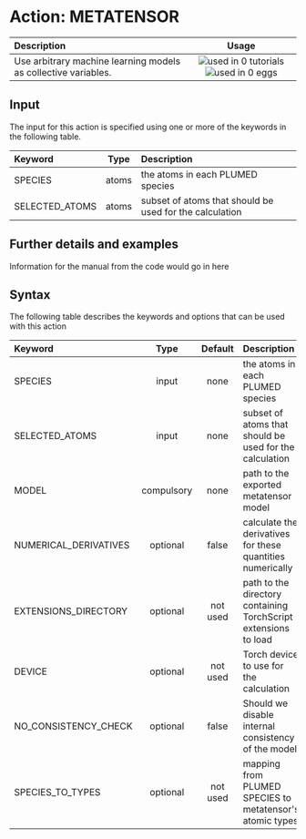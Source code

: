 # Action: METATENSOR

| Description    | Usage |
|:--------|:--------:|
| Use arbitrary machine learning models as collective variables. | ![used in 0 tutorials](https://img.shields.io/badge/tutorials-0-red.svg)![used in 0 eggs](https://img.shields.io/badge/nest-0-red.svg) | 

## Input

The input for this action is specified using one or more of the keywords in the following table.

| Keyword |  Type | Description |
|:--------|:------:|:-----------|
| SPECIES | atoms | the atoms in each PLUMED species |
| SELECTED_ATOMS | atoms | subset of atoms that should be used for the calculation |


## Further details and examples 
Information for the manual from the code would go in here 
## Syntax 
The following table describes the keywords and options that can be used with this action 

| Keyword | Type | Default | Description |
|:-------|:----:|:-------:|:-----------|
| SPECIES | input | none | the atoms in each PLUMED species |
| SELECTED_ATOMS | input | none | subset of atoms that should be used for the calculation |
| MODEL | compulsory | none | path to the exported metatensor model |
| NUMERICAL_DERIVATIVES | optional | false |  calculate the derivatives for these quantities numerically |
| EXTENSIONS_DIRECTORY | optional | not used | path to the directory containing TorchScript extensions to load |
| DEVICE | optional | not used | Torch device to use for the calculation |
| NO_CONSISTENCY_CHECK | optional | false |  Should we disable internal consistency of the model |
| SPECIES_TO_TYPES | optional | not used | mapping from PLUMED SPECIES to metatensor's atomic types |
